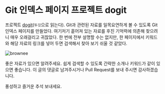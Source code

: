 # Git 인덱스 페이지 프로젝트 dogit

프로젝트 [dogit][](`두깃`으로 읽는다). Git과 관련된 자료를 일목요연하게 볼 수 있도록 Git 인덱스 페이지를 만들었다. 여기저기 흩어져 있는 자료를 후진 기억력에 의존해 찾으려니 매우 오래걸리고 귀찮았다. 한 번에 전부 설명할 수는 없지만, 한 페이지에서 키워드와 해당 자료의 링크를 넣어 두면 검색해서 찾아 보기 쉬울 것 같았다.

![brownee](/articles/2012/dogit/index-html.png)

좋은 자료가 있으면 알려주세요. 쉽게 검색할 수 있도록 간략한 소개나 키워드가 같이 있으면 좋습니다. 이 글의 댓글로 남겨주시거나 Pull Request를 보내 주시면 감사하겠습니다.

풍성하고 즐거운 추석 보내세요.

[dogit]: http://dogfeet.github.io/dogit
